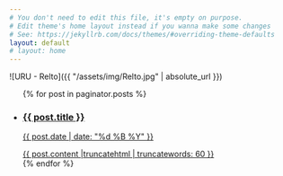 ```yaml
---
# You don't need to edit this file, it's empty on purpose.
# Edit theme's home layout instead if you wanna make some changes
# See: https://jekyllrb.com/docs/themes/#overriding-theme-defaults
layout: default
# layout: home
---
```

![URU - Relto]({{ "/assets/img/Relto.jpg" | absolute_url }})


<ul class="entries">
  {% for post in paginator.posts %}
  <li>
    <a href="{{ post.url }}">
    <h3>{{ post.title }}</h3>
    <p class="blogdate">{{ post.date | date: "%d %B %Y" }}</p>
    <div>{{ post.content |truncatehtml | truncatewords: 60 }}</div>
    </a>
  </li>
  {% endfor %}
</ul>
